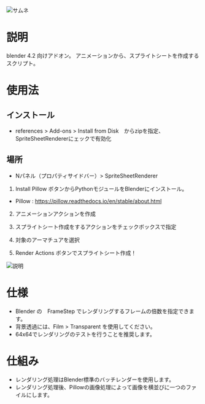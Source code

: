 <img src="https://i.imgur.com/nrnT2ze.png" alt="サムネ" title="サムネ">

# 説明
blender 4.2 向けアドオン。
アニメーションから、スプライトシートを作成するスクリプト。

# 使用法
## インストール
 - references > Add-ons > Install from Disk　からzipを指定、SpriteSheetRendererにェックで有効化
## 場所 
 - Nパネル（プロパティサイドバー）>  SpriteSheetRenderer

1. Install Pillow ボタンからPythonモジュールをBlenderにインストール。
- Pillow : https://pillow.readthedocs.io/en/stable/about.html 

2. アニメーションアクションを作成

3. スプライトシート作成をするアクションをチェックボックスで指定

4. 対象のアーマチュアを選択

5. Render Actions ボタンでスプライトシート作成！
<img src="https://i.imgur.com/4OIR0uF.png" alt="説明" title="説明">

# 仕様
- Blender の　FrameStep でレンダリングするフレームの倍数を指定できます。
- 背景透過には、Film > Transparent を使用してください。
- 64x64でレンダリングのテストを行うことを推奨します。

# 仕組み
- レンダリング処理はBlender標準のバッチレンダーを使用します。
- レンダリング処理後、Pillowの画像処理によって画像を横並びに一つのファイルにします。
